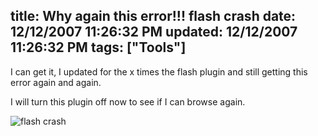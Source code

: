 title: Why again this error!!! flash crash
date: 12/12/2007 11:26:32 PM
updated: 12/12/2007 11:26:32 PM
tags: ["Tools"]
---
I can get it, I updated for the x times the flash plugin and still getting this error again and again. 

I will turn this plugin off now to see if I can browse again.

![flash crash](http://farm3.static.flickr.com/2077/2105015225_8f996e96ef_o.jpg)
